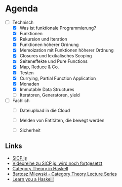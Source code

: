 # Agenda

- [ ] Technisch
  - [x] Was ist funktionale Programmierung?
  - [x] Funktionen
  - [x] Rekursion und Iteration
  - [x] Funktionen höherer Ordnung
  - [x] Memoization mit Funktionen höherer Ordnung
  - [x] Closures und lexikalisches Scoping
  - [x] Seiteneffekte und Pure Functions
  - [x] Map, Reduce & Co.
  - [x] Testen
  - [x] Currying, Partial Function Application
  - [x] Monaden
  - [x] Immutable Data Structures
  - [ ] Iteratoren, Generatoren, yield

- [ ] Fachlich
  - [ ] Dateiupload in die Cloud
  - [ ] Melden von Entitäten, die bewegt werden
  - [ ] Sicherheit


## Links

- [SICP.js](https://www.amazon.de/dp/0262543230)
- [Videoreihe zu SICP.js, wird noch fortgesetzt](https://www.youtube.com/playlist?list=PL6QrD7_cU23nAxplr627pg0AuHBIsjM8k)
- [Category Theory in Haskell](https://en.wikibooks.org/wiki/Haskell/Category_theory)
- [Bartosz Milewski - Category Theory Lecture Series](https://www.youtube.com/watch?v=I8LbkfSSR58)
- [Learn you a Haskell!](http://learnyouahaskell.com/chapters)

